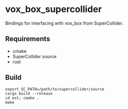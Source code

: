 # vox_box_supercollider

Bindings for interfacing with vox_box from SuperCollider.

## Requirements

* cmake
* SuperCollider source
* rust

## Build

```
export SC_PATH=/path/to/supercollider/source
cargo build --release
cd ext; cmake .
make
```

